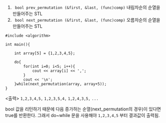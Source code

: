 1. ``` bool prev_permutation (&first, &last, (func)comp)```
    내림차순의 순열을 만들어주는 STL
2. ``` bool next_permutation (&first, &last, (func)comp)```
    오름차순의 순열을 만들어주는 STL



```
#include <algorithm>

int main(){
	
	int array[5] = {1,2,3,4,5};

	do{
		for(int i=0; i<5; i++){
			cout << array[i] << ',';
		}
		cout << '\n';
	}while(next_permutation(array, array+5));
}
```

<출력>
    ```1,2,3,4,5,```
    ```1,2,3,5,4,```
    ```1,2,4,3,5,```
    ```...```

bool 값을 리턴하기 때문에 다음 증가하는 순열(next_permutation의 경우)이 있다면 true를 반환한다.
그래서 do~while 문을 사용해야 ```1,2,3,4,5``` 부터 결과값이 출력됨.
